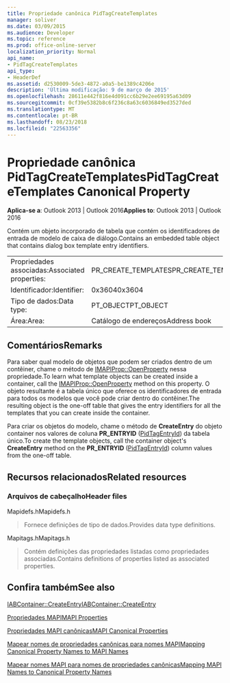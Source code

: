 ```yaml
---
title: Propriedade canônica PidTagCreateTemplates
manager: soliver
ms.date: 03/09/2015
ms.audience: Developer
ms.topic: reference
ms.prod: office-online-server
localization_priority: Normal
api_name:
- PidTagCreateTemplates
api_type:
- HeaderDef
ms.assetid: d2530009-5de3-4872-a0a5-be1389c4206e
description: 'Última modificação: 9 de março de 2015'
ms.openlocfilehash: 28611e442f816e4d091cc6b29e2ee69195a63d09
ms.sourcegitcommit: 0cf39e5382b8c6f236c8a63c6036849ed3527ded
ms.translationtype: MT
ms.contentlocale: pt-BR
ms.lasthandoff: 08/23/2018
ms.locfileid: "22563356"
---
```

# <a name="pidtagcreatetemplates-canonical-property"></a><span data-ttu-id="8f9c2-103">Propriedade canônica PidTagCreateTemplates</span><span class="sxs-lookup"><span data-stu-id="8f9c2-103">PidTagCreateTemplates Canonical Property</span></span>

  
  
<span data-ttu-id="8f9c2-104">**Aplica-se a**: Outlook 2013 | Outlook 2016</span><span class="sxs-lookup"><span data-stu-id="8f9c2-104">**Applies to**: Outlook 2013 | Outlook 2016</span></span> 
  
<span data-ttu-id="8f9c2-105">Contém um objeto incorporado de tabela que contém os identificadores de entrada de modelo de caixa de diálogo.</span><span class="sxs-lookup"><span data-stu-id="8f9c2-105">Contains an embedded table object that contains dialog box template entry identifiers.</span></span> 
  
|||
|:-----|:-----|
|<span data-ttu-id="8f9c2-106">Propriedades associadas:</span><span class="sxs-lookup"><span data-stu-id="8f9c2-106">Associated properties:</span></span>  <br/> |<span data-ttu-id="8f9c2-107">PR_CREATE_TEMPLATES</span><span class="sxs-lookup"><span data-stu-id="8f9c2-107">PR_CREATE_TEMPLATES</span></span>  <br/> |
|<span data-ttu-id="8f9c2-108">Identificador:</span><span class="sxs-lookup"><span data-stu-id="8f9c2-108">Identifier:</span></span>  <br/> |<span data-ttu-id="8f9c2-109">0x3604</span><span class="sxs-lookup"><span data-stu-id="8f9c2-109">0x3604</span></span>  <br/> |
|<span data-ttu-id="8f9c2-110">Tipo de dados:</span><span class="sxs-lookup"><span data-stu-id="8f9c2-110">Data type:</span></span>  <br/> |<span data-ttu-id="8f9c2-111">PT_OBJECT</span><span class="sxs-lookup"><span data-stu-id="8f9c2-111">PT_OBJECT</span></span>  <br/> |
|<span data-ttu-id="8f9c2-112">Área:</span><span class="sxs-lookup"><span data-stu-id="8f9c2-112">Area:</span></span>  <br/> |<span data-ttu-id="8f9c2-113">Catálogo de endereços</span><span class="sxs-lookup"><span data-stu-id="8f9c2-113">Address book</span></span>  <br/> |
   
## <a name="remarks"></a><span data-ttu-id="8f9c2-114">Comentários</span><span class="sxs-lookup"><span data-stu-id="8f9c2-114">Remarks</span></span>

<span data-ttu-id="8f9c2-115">Para saber qual modelo de objetos que podem ser criados dentro de um contêiner, chame o método de [IMAPIProp::OpenProperty](imapiprop-openproperty.md) nessa propriedade.</span><span class="sxs-lookup"><span data-stu-id="8f9c2-115">To learn what template objects can be created inside a container, call the [IMAPIProp::OpenProperty](imapiprop-openproperty.md) method on this property.</span></span> <span data-ttu-id="8f9c2-116">O objeto resultante é a tabela único que oferece os identificadores de entrada para todos os modelos que você pode criar dentro do contêiner.</span><span class="sxs-lookup"><span data-stu-id="8f9c2-116">The resulting object is the one-off table that gives the entry identifiers for all the templates that you can create inside the container.</span></span> 
  
<span data-ttu-id="8f9c2-117">Para criar os objetos do modelo, chame o método de **CreateEntry** do objeto container nos valores de coluna **PR_ENTRYID** ([PidTagEntryId](pidtagentryid-canonical-property.md)) da tabela único.</span><span class="sxs-lookup"><span data-stu-id="8f9c2-117">To create the template objects, call the container object's **CreateEntry** method on the **PR_ENTRYID** ([PidTagEntryId](pidtagentryid-canonical-property.md)) column values from the one-off table.</span></span>
  
## <a name="related-resources"></a><span data-ttu-id="8f9c2-118">Recursos relacionados</span><span class="sxs-lookup"><span data-stu-id="8f9c2-118">Related resources</span></span>

### <a name="header-files"></a><span data-ttu-id="8f9c2-119">Arquivos de cabeçalho</span><span class="sxs-lookup"><span data-stu-id="8f9c2-119">Header files</span></span>

<span data-ttu-id="8f9c2-120">Mapidefs.h</span><span class="sxs-lookup"><span data-stu-id="8f9c2-120">Mapidefs.h</span></span>
  
> <span data-ttu-id="8f9c2-121">Fornece definições de tipo de dados.</span><span class="sxs-lookup"><span data-stu-id="8f9c2-121">Provides data type definitions.</span></span>
    
<span data-ttu-id="8f9c2-122">Mapitags.h</span><span class="sxs-lookup"><span data-stu-id="8f9c2-122">Mapitags.h</span></span>
  
> <span data-ttu-id="8f9c2-123">Contém definições das propriedades listadas como propriedades associadas.</span><span class="sxs-lookup"><span data-stu-id="8f9c2-123">Contains definitions of properties listed as associated properties.</span></span>
    
## <a name="see-also"></a><span data-ttu-id="8f9c2-124">Confira também</span><span class="sxs-lookup"><span data-stu-id="8f9c2-124">See also</span></span>



[<span data-ttu-id="8f9c2-125">IABContainer::CreateEntry</span><span class="sxs-lookup"><span data-stu-id="8f9c2-125">IABContainer::CreateEntry</span></span>](iabcontainer-createentry.md)


[<span data-ttu-id="8f9c2-126">Propriedades MAPI</span><span class="sxs-lookup"><span data-stu-id="8f9c2-126">MAPI Properties</span></span>](mapi-properties.md)
  
[<span data-ttu-id="8f9c2-127">Propriedades MAPI canônicas</span><span class="sxs-lookup"><span data-stu-id="8f9c2-127">MAPI Canonical Properties</span></span>](mapi-canonical-properties.md)
  
[<span data-ttu-id="8f9c2-128">Mapear nomes de propriedades canônicas para nomes MAPI</span><span class="sxs-lookup"><span data-stu-id="8f9c2-128">Mapping Canonical Property Names to MAPI Names</span></span>](mapping-canonical-property-names-to-mapi-names.md)
  
[<span data-ttu-id="8f9c2-129">Mapear nomes MAPI para nomes de propriedades canônicas</span><span class="sxs-lookup"><span data-stu-id="8f9c2-129">Mapping MAPI Names to Canonical Property Names</span></span>](mapping-mapi-names-to-canonical-property-names.md)

